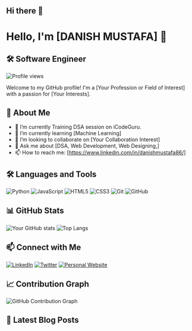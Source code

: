 ## Hi there 👋

<!--
**danishmustafa86/danishmustafa86** is a ✨ _special_ ✨ repository because its `README.md` (this file) appears on your GitHub profile.

Here are some ideas to get you started:

- 🔭 I’m currently working on ...
- 🌱 I’m currently learning ...
- 👯 I’m looking to collaborate on ...
- 🤔 I’m looking for help with ...
- 💬 Ask me about ...
- 📫 How to reach me: ...
- 😄 Pronouns: ...
- ⚡ Fun fact: ...
-->

# Hello, I'm [DANISH MUSTAFA] 👋
## 🛠️ Software Engineer

![Profile views](https://gpvc.arturio.dev/your-username)

Welcome to my GitHub profile! I'm a [Your Profession or Field of Interest] with a passion for [Your Interests].

## 🚀 About Me
- 🔭 I’m currently Training DSA session on iCodeGuru.
- 🌱 I’m currently learning [Machine Learning]
- 👯 I’m looking to collaborate on [Your Collaboration Interest]
- 💬 Ask me about [DSA, Web Development, Web Designing,]
- 📫 How to reach me: [https://www.linkedin.com/in/danishmustafa86/]


## 🛠️ Languages and Tools
![Python](https://img.shields.io/badge/Python-3776AB?style=for-the-badge&logo=python&logoColor=white)
![JavaScript](https://img.shields.io/badge/JavaScript-F7DF1E?style=for-the-badge&logo=javascript&logoColor=black)
![HTML5](https://img.shields.io/badge/HTML5-E34F26?style=for-the-badge&logo=html5&logoColor=white)
![CSS3](https://img.shields.io/badge/CSS3-1572B6?style=for-the-badge&logo=css3&logoColor=white)
![Git](https://img.shields.io/badge/Git-F05032?style=for-the-badge&logo=git&logoColor=white)
![GitHub](https://img.shields.io/badge/GitHub-181717?style=for-the-badge&logo=github&logoColor=white)

## 📊 GitHub Stats
![Your GitHub stats](https://github-readme-stats.vercel.app/api?username=your-username&show_icons=true&theme=radical)
![Top Langs](https://github-readme-stats.vercel.app/api/top-langs/?username=your-username&layout=compact&theme=radical)

## 📫 Connect with Me
[![LinkedIn](https://img.shields.io/badge/LinkedIn-0077B5?style=for-the-badge&logo=linkedin&logoColor=white)](https://www.linkedin.com/in/your-linkedin/)
[![Twitter](https://img.shields.io/badge/Twitter-1DA1F2?style=for-the-badge&logo=twitter&logoColor=white)](https://twitter.com/your-twitter)
[![Personal Website](https://img.shields.io/badge/Website-4285F4?style=for-the-badge&logo=google-chrome&logoColor=white)](https://yourwebsite.com/)

## 📈 Contribution Graph
![GitHub Contribution Graph](https://activity-graph.herokuapp.com/graph?username=your-username&theme=react-dark)

## 📝 Latest Blog Posts
<!-- BLOG-POST-LIST:START -->
<!-- BLOG-POST-LIST:END -->

